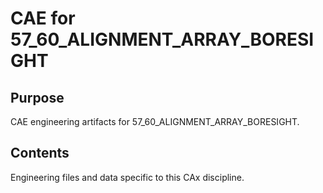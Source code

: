 # CAE for 57_60_ALIGNMENT_ARRAY_BORESIGHT

## Purpose
CAE engineering artifacts for 57_60_ALIGNMENT_ARRAY_BORESIGHT.

## Contents
Engineering files and data specific to this CAx discipline.
